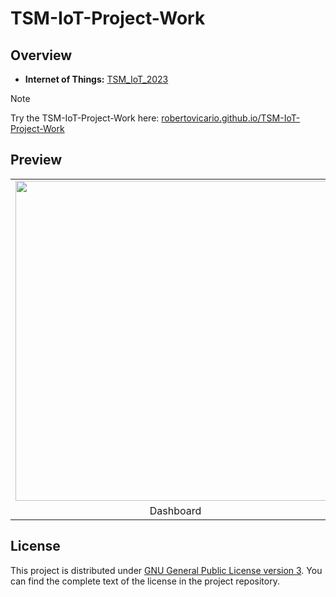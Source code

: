 # TSM-IoT-Project-Work

## Overview

- **Internet of Things:** [TSM_IoT_2023](https://moodle.msengineering.ch/report/dbextend/?key=TSM_IoT&edition=2023)

> [!NOTE]
> 
> Try the TSM-IoT-Project-Work here: [robertovicario.github.io/TSM-IoT-Project-Work](https://robertovicario.github.io/TSM-IoT-Project-Work)

## Preview

<table>
    <tr>
        <td><img src="https://github.com/robertovicario/TSM-IoT-Project-Work/assets/119845903/2ce85279-3d1c-46e1-b9f5-809797ed518a" width="512"></td>
        <td><img src="https://github.com/robertovicario/TSM-IoT-Project-Work/assets/119845903/40103dd4-5a0d-4bb3-b3a2-0feefecb1bae" width="512"></td>
        <td><img src="https://github.com/robertovicario/TSM-IoT-Project-Work/assets/119845903/0bd17545-d534-442d-bb31-92d5f27a63d1" width="512"></td>
    </tr>
    <tr>
        <td align="center">Dashboard</td>
        <td align="center">Configuration</td>
        <td align="center">Analytics</td>
    </tr>
</table>

## License

This project is distributed under [GNU General Public License version 3](https://opensource.org/license/gpl-3-0). You can find the complete text of the license in the project repository.
